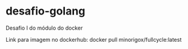 # desafio-golang
Desafio I do módulo do docker 

Link para imagem no dockerhub:
docker pull minorigox/fullcycle:latest